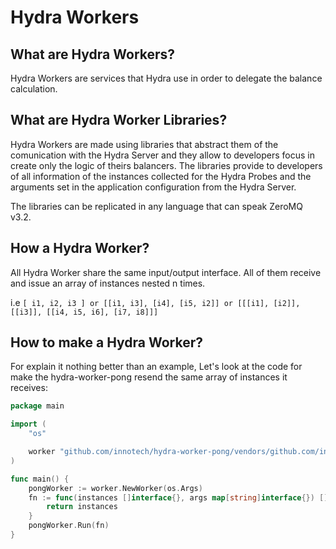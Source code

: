 # Hydra Workers

## What are Hydra Workers?

Hydra Workers are services that Hydra use in order to delegate the balance calculation.

## What are Hydra Worker Libraries?

Hydra Workers are made using libraries that abstract them of the comunication with the Hydra Server and they allow to developers focus in create only the logic of theirs balancers. The libraries provide to developers of all information of the instances collected for the Hydra Probes and the arguments set in the application configuration from the Hydra Server.

The libraries can be replicated in any language that can speak ZeroMQ v3.2.

## How a Hydra Worker?

All Hydra Worker share the same input/output interface. All of them receive and issue an array of instances nested n times.

i.e `[ i1, i2, i3 ] or [[i1, i3], [i4], [i5, i2]] or [[[i1], [i2]], [[i3]], [[i4, i5, i6], [i7, i8]]]`

## How to make a Hydra Worker?

For explain it nothing better than an example, Let's look at the code for make the hydra-worker-pong resend the same array of instances it receives:
```GO
package main

import (
	"os"

	worker "github.com/innotech/hydra-worker-pong/vendors/github.com/innotech/hydra-worker-lib"
)

func main() {
	pongWorker := worker.NewWorker(os.Args)
	fn := func(instances []interface{}, args map[string]interface{}) []interface{} {
		return instances
	}
	pongWorker.Run(fn)
}
```
